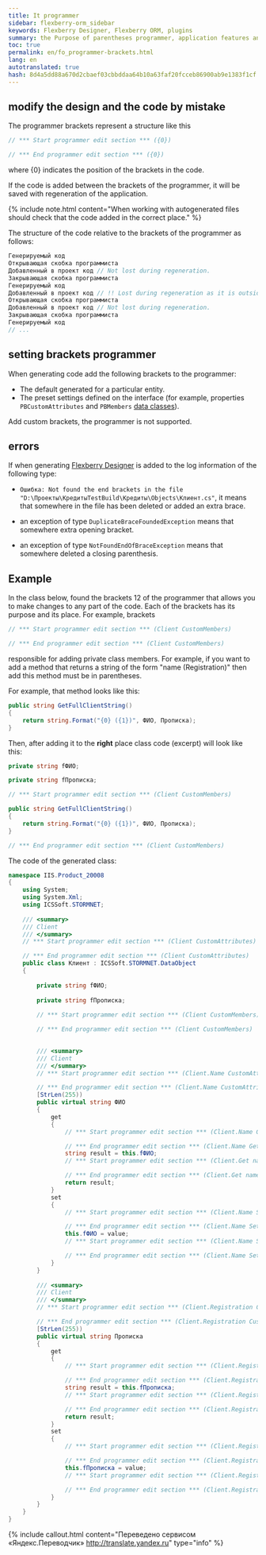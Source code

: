 ```yaml
--- 
title: It programmer 
sidebar: flexberry-orm_sidebar 
keywords: Flexberry Designer, Flexberry ORM, plugins 
summary: the Purpose of parentheses programmer, application features and usage example 
toc: true 
permalink: en/fo_programmer-brackets.html 
lang: en 
autotranslated: true 
hash: 8d4a5dd88a670d2cbaef03cbbddaa64b10a63faf20fcceb86900ab9e1383f1cf 
--- 
```


## modify the design and the code by mistake 

The programmer brackets represent a structure like this 

``` csharp 
// *** Start programmer edit section *** ({0}) 

// *** End programmer edit section *** ({0}) 
``` 

where {0} indicates the position of the brackets in the code. 

If the code is added between the brackets of the programmer, it will be saved with regeneration of the application. 

{% include note.html content="When working with autogenerated files should check that the code added in the correct place." %} 

The structure of the code relative to the brackets of the programmer as follows: 

```csharp
Генерируемый код
Открывающая скобка программиста
Добавленный в проект код // Not lost during regeneration. 
Закрывающая скобка программиста
Генерируемый код
Добавленный в проект код // !! Lost during regeneration as it is outside the brackets of the programmer. 
Открывающая скобка программиста
Добавленный в проект код // Not lost during regeneration. 
Закрывающая скобка программиста
Генерируемый код
// ... 
``` 

## setting brackets programmer 

When generating code add the following brackets to the programmer: 

* The default generated for a particular entity. 
* The preset settings defined on the interface (for example, properties `PBCustomAttributes` and `PBMembers` [data classes](fd_data-classes.html)). 

Add custom brackets, the programmer is not supported. 

## errors 

If when generating [Flexberry Designer](fd_flexberry-designer.html) is added to the log information of the following type: 

* `Ошибка: Not found the end brackets in the file "D:\Проекты\КредитыTestBuild\Кредиты\Objects\Клиент.cs"`, it means that somewhere in the file has been deleted or added an extra brace. 

* an exception of type `DuplicateBraceFoundedException` means that somewhere extra opening bracket. 
* an exception of type `NotFoundEndOfBraceException` means that somewhere deleted a closing parenthesis. 

## Example 

In the class below, found the brackets 12 of the programmer that allows you to make changes to any part of the code. Each of the brackets has its purpose and its place. For example, brackets 

``` csharp 
// *** Start programmer edit section *** (Client CustomMembers) 

// *** End programmer edit section *** (Client CustomMembers) 
``` 

responsible for adding private class members. For example, if you want to add a method that returns a string of the form "name (Registration)" then add this method must be in parentheses. 

For example, that method looks like this: 

``` csharp 
public string GetFullClientString()
{
    return string.Format("{0} ({1})", ФИО, Прописка);
}
``` 

Then, after adding it to the __right__ place class code (excerpt) will look like this: 

``` csharp
private string fФИО;

private string fПрописка;

// *** Start programmer edit section *** (Client CustomMembers) 

public string GetFullClientString()
{
    return string.Format("{0} ({1})", ФИО, Прописка);
}

// *** End programmer edit section *** (Client CustomMembers) 
``` 

The code of the generated class: 

``` csharp
namespace IIS.Product_20008
{
    using System;
    using System.Xml;
    using ICSSoft.STORMNET;
    
    /// <summary> 
    /// Client 
    /// </summary> 
    // *** Start programmer edit section *** (Client CustomAttributes) 

    // *** End programmer edit section *** (Client CustomAttributes) 
    public class Клиент : ICSSoft.STORMNET.DataObject
    {
        
        private string fФИО;
        
        private string fПрописка;
        
        // *** Start programmer edit section *** (Client CustomMembers) 

        // *** End programmer edit section *** (Client CustomMembers) 

        
        /// <summary> 
        /// Client 
        /// </summary> 
        // *** Start programmer edit section *** (Client.Name CustomAttributes) 

        // *** End programmer edit section *** (Client.Name CustomAttributes) 
        [StrLen(255))
        public virtual string ФИО
        {
            get
            {
                // *** Start programmer edit section *** (Client.Name Get start) 

                // *** End programmer edit section *** (Client.Name Get start) 
                string result = this.fФИО;
                // *** Start programmer edit section *** (Client.Get name end) 

                // *** End programmer edit section *** (Client.Get name end) 
                return result;
            }
            set
            {
                // *** Start programmer edit section *** (Client.Name Set start) 

                // *** End programmer edit section *** (Client.Name Set start) 
                this.fФИО = value;
                // *** Start programmer edit section *** (Client.Name Set end) 

                // *** End programmer edit section *** (Client.Name Set end) 
            }
        }
        
        /// <summary> 
        /// Client 
        /// </summary> 
        // *** Start programmer edit section *** (Client.Registration CustomAttributes) 

        // *** End programmer edit section *** (Client.Registration CustomAttributes) 
        [StrLen(255))
        public virtual string Прописка
        {
            get
            {
                // *** Start programmer edit section *** (Client.Registration Get start) 

                // *** End programmer edit section *** (Client.Registration Get start) 
                string result = this.fПрописка;
                // *** Start programmer edit section *** (Client.Registration Get end) 

                // *** End programmer edit section *** (Client.Registration Get end) 
                return result;
            }
            set
            {
                // *** Start programmer edit section *** (Client.Registration Set start) 

                // *** End programmer edit section *** (Client.Registration Set start) 
                this.fПрописка = value;
                // *** Start programmer edit section *** (Client.Registration Set end) 

                // *** End programmer edit section *** (Client.Registration Set end) 
            }
        }
    }
}
``` 



{% include callout.html content="Переведено сервисом «Яндекс.Переводчик» <http://translate.yandex.ru>" type="info" %}